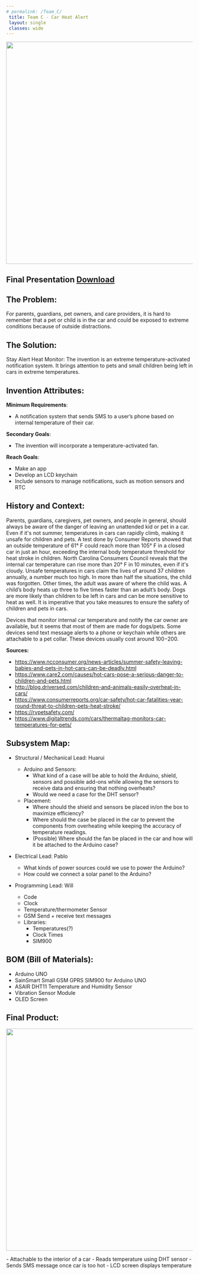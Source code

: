 ```yaml
---
# permalink: /Team_C/
 title: Team C - Car Heat Alert
 layout: single
 classes: wide
---
```


<p align="center">
<img width ="600" src ="/assets/images/car/caralert.JPG">
<br>
</p>

## Final Presentation [Download](/assets/PDF/CarHeatAlertPresentation.pdf)

## The Problem:
For parents, guardians, pet owners, and care providers, it is hard to remember that a pet or child is in the car and could be exposed to extreme conditions because of outside distractions.


## The Solution:
Stay Alert Heat Monitor: The invention is an extreme temperature-activated notification system. It brings attention to pets and small children being left in cars in extreme temperatures.


## Invention Attributes:

**Minimum Requirements**:
-  A notification system that sends SMS to a user’s phone based on internal temperature of their car.

**Secondary Goals**:

- The invention will incorporate a temperature-activated fan.

**Reach Goals**:
- Make an app
- Develop an LCD keychain
- Include sensors to manage notifications, such as motion sensors and RTC

## History and Context:

Parents, guardians, caregivers, pet owners, and people in general, should always be aware of the danger of leaving an unattended kid or pet in a car. Even if it's not summer, temperatures in cars can rapidly climb, making it unsafe for children and pets. A test done by Consumer Reports showed that an outside temperature of 61° F could reach more than 105° F in a closed car in just an hour, exceeding the internal body temperature threshold for heat stroke in children. North Carolina Consumers Council reveals that the internal car temperature can rise more than 20° F in 10 minutes, even if it's cloudy. Unsafe temperatures in cars claim the lives of around 37 children annually, a number much too high. In more than half the situations, the child was forgotten. Other times, the adult was aware of where the child was. A child’s body heats up three to five times faster than an adult’s body. Dogs are more likely than children to be left in cars and can be more sensitive to heat as well. It is imperative that you take measures to ensure the safety of children and pets in cars.

Devices that monitor internal car temperature and notify the car owner are available, but it seems that most of them are made for dogs/pets. Some devices send text message alerts to a phone or keychain while others are attachable to a pet collar. These devices usually cost around $100-$200.

__Sources:__
- https://www.ncconsumer.org/news-articles/summer-safety-leaving-babies-and-pets-in-hot-cars-can-be-deadly.html
- https://www.care2.com/causes/hot-cars-pose-a-serious-danger-to-children-and-pets.html
- http://blog.driversed.com/children-and-animals-easily-overheat-in-cars/
- https://www.consumerreports.org/car-safety/hot-car-fatalities-year-round-threat-to-children-pets-heat-stroke/
- https://rvpetsafety.com/
- https://www.digitaltrends.com/cars/thermaltag-monitors-car-temperatures-for-pets/



## Subsystem Map:
- Structural / Mechanical Lead: Huarui
  - Arduino and Sensors: 
    - What kind of a case will be able to hold the Arduino, shield, sensors and possible add-ons while allowing the sensors to receive data and ensuring that nothing overheats?
    - Would we need a case for the DHT sensor?
  - Placement: 
    - Where should the shield and sensors be placed in/on the box to maximize efficiency?
    - Where should the case be placed in the car to prevent the components from overheating while keeping the accuracy of temperature readings.
    - (Possible) Where should the fan be placed in the car and how will it be attached to the Arduino case?

- Electrical Lead: Pablo
   - What kinds of power sources could we use to power the Arduino?
   - How could we connect a solar panel to the Arduino?

- Programming Lead: Will
  - Code
  - Clock
  - Temperature/thermometer Sensor 
  - GSM Send + receive text messages
  - Libraries:
    - Temperatures(?)
    - Clock Times
    - SIM900

## BOM (Bill of Materials):
- Arduino UNO
- SainSmart Small GSM GPRS SIM900 for Arduino UNO
- ASAIR DHT11 Temperature and Humidity Sensor
- Vibration Sensor Module
- OLED Screen

## Final Product:

<p align="center">
<img width ="600" src ="/assets/images/car/caralert.JPG">
<br>
</p>
- Attachable to the interior of a car
- Reads temperature using DHT sensor
- Sends SMS message once car is too hot
- LCD screen displays temperature
